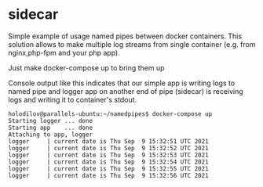 # sidecar
Simple example of usage named pipes between docker containers. This solution allows to make multiple log streams from single container (e.g. from nginx,php-fpm and your php app).

Just make docker-compose up to bring them up

Console output like this indicates that our simple app is writing logs to named pipe and logger app on another end of pipe (sidecar) is receiving logs and writing it to container's stdout.

````
holodilov@parallels-ubuntu:~/namedpipes$ docker-compose up
Starting logger ... done
Starting app    ... done
Attaching to app, logger
logger     | current date is Thu Sep  9 15:32:51 UTC 2021
logger     | current date is Thu Sep  9 15:32:52 UTC 2021
logger     | current date is Thu Sep  9 15:32:53 UTC 2021
logger     | current date is Thu Sep  9 15:32:54 UTC 2021
logger     | current date is Thu Sep  9 15:32:55 UTC 2021
logger     | current date is Thu Sep  9 15:32:56 UTC 2021
````
